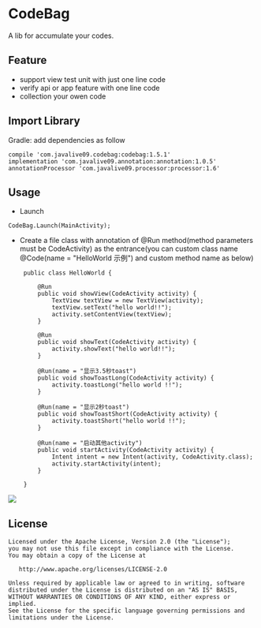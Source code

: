 CodeBag
======

A lib for accumulate your codes.


Feature
--------
- support view test unit with just one line code
- verify api or app feature with one line code
- collection your owen code



Import Library
--------

Gradle:
add dependencies as follow
```
compile 'com.javalive09.codebag:codebag:1.5.1'
implementation 'com.javalive09.annotation:annotation:1.0.5'
annotationProcessor 'com.javalive09.processor:processor:1.6'
```

Usage
---------------------
-  Launch
```
CodeBag.Launch(MainActivity);
```
-  Create a file class with annotation of @Run method(method parameters must be CodeActivity) as the entrance(you can 
custom class name  @Code(name = "HelloWorld 示例") and custom method name as below)
        
        
        public class HelloWorld {
        
            @Run
            public void showView(CodeActivity activity) {
                TextView textView = new TextView(activity);
                textView.setText("hello world!!");
                activity.setContentView(textView);
            }
        
            @Run
            public void showText(CodeActivity activity) {
                activity.showText("hello world!!");
            }
        
            @Run(name = "显示3.5秒toast")
            public void showToastLong(CodeActivity activity) {
                activity.toastLong("hello world !!");
            }
        
            @Run(name = "显示2秒toast")
            public void showToastShort(CodeActivity activity) {
                activity.toastShort("hello world !!");
            }
        
            @Run(name = "启动其他activity")
            public void startActivity(CodeActivity activity) {
                Intent intent = new Intent(activity, CodeActivity.class);
                activity.startActivity(intent);
            }
        
        }
        

![](http://peter-1254131086.costj.myqcloud.com/codebag.png)

License
-------

    Licensed under the Apache License, Version 2.0 (the "License");
    you may not use this file except in compliance with the License.
    You may obtain a copy of the License at

       http://www.apache.org/licenses/LICENSE-2.0

    Unless required by applicable law or agreed to in writing, software
    distributed under the License is distributed on an "AS IS" BASIS,
    WITHOUT WARRANTIES OR CONDITIONS OF ANY KIND, either express or implied.
    See the License for the specific language governing permissions and
    limitations under the License.
    
